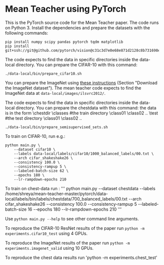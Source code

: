 # Mean Teacher using PyTorch

This is the PyTorch source code for the Mean Teacher paper. The code runs on Python 3. Install the dependencies and prepare the datasets with the following commands:

```
pip install numpy scipy pandas pytorch tqdm matplotlib
pip install git+ssh://git@github.com/pytorch/vision@c31c3d7e0e68e871d2128c8b731698ed3b11b119
```

The code expects to find the data in specific directories inside the data-local directory. You can prepare the CIFAR-10 with this command:

```
./data-local/bin/prepare_cifar10.sh
```

You can prepare the ImageNet using [these instructions](https://github.com/facebook/fb.resnet.torch/blob/master/INSTALL.md#download-the-imagenet-dataset) (Section "Download the ImageNet dataset"). The mean teacher code expects to find the ImageNet data at `data-local/images/ilsvrc2012/`.

The code expects to find the data in specific directories inside the data-local directory. You can prepare the chestdata with this command:
the data is in the form
\chestdir
    \classes #the train directory
        \class01
        \class02
        ..
    \test   #the test directory
        \class01
        \class02
        ..
```
./data-local/bin/prepare_semisupervised_sets.sh
```

To train on CIFAR-10, run e.g.:

```
python main.py \
    --dataset cifar10 \
    --labels data-local/labels/cifar10/1000_balanced_labels/00.txt \
    --arch cifar_shakeshake26 \
    --consistency 100.0 \
    --consistency-rampup 5 \
    --labeled-batch-size 62 \
    --epochs 180 \
    --lr-rampdown-epochs 210
```
To train on chest-data run :
'''
python main.py --dataset chestdata  --labels /home/shreya/mean-teacher-master/pytorch/data-local/labels/bin/labels/chestdata/700_balanced_labels/00.txt --arch cifar_shakeshake26 --consistency 100.0 --consistency-rampup 5 --labeled-batch-size 16 --epochs 180 --lr-rampdown-epochs 210
'''

Use `python main.py --help` to see other command line arguments.

To reproduce the CIFAR-10 ResNet results of the paper run `python -m experiments.cifar10_test` using 4 GPUs.

To reproduce the ImageNet results of the paper run `python -m experiments.imagenet_valid` using 10 GPUs.

To reproduce the chest data results run 'python -m experiments.chest_test'


